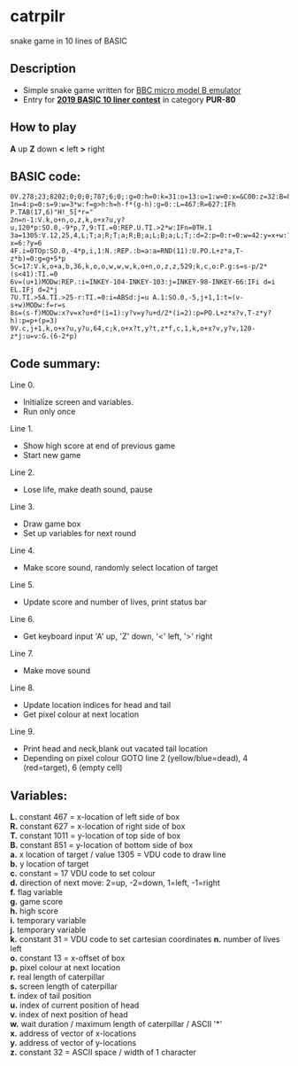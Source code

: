 # catrpilr
snake game in 10 lines of BASIC

## Description

* Simple snake game written for [BBC micro model B emulator](https://bbc.godbolt.org)
* Entry for [**2019 BASIC 10 liner contest**](http://gkanold.wixsite.com/homeputerium/kopie-von-basic-10liners-2018) in category **PUR-80**

## How to play

**A** up
**Z** down
**<** left
**>** right

## BASIC code:

```
0V.278;23;8202;0;0;0;787;6;0;:g=0:h=0:k=31:o=13:u=1:w=0:x=&C00:z=32:B=851:T=1011
1n=4:p=0:s=9:w=3*w:f=g>h:h=h-f*(g-h):g=0::L=467:R=627:IFh P.TAB(17,6)"H!_5[*r="
2n=n-1:V.k,o+n,o,z,k,o+x?u,y?u,120*p:SO.0,-9*p,7,9:TI.=0:REP.U.TI.>2*w:IFn=0TH.1
3a=1305:V.12,25,4,L;T;a;R;T;a;R;B;a;L;B;a;L;T;:d=2:p=0:r=0:w=42:y=x+w:?x=6:?y=6
4F.i=0TOp:SO.0,-4*p,i,1:N.:REP.:b=a:a=RND(11):U.PO.L+z*a,T-z*b)=0:g=g+5*p
5c=17:V.k,o+a,b,36,k,o,o,w,w,w,k,o+n,o,z,z,529;k,c,o:P.g:s=s-p/2*(s<41):TI.=0
6v=(u+1)MODw:REP.:i=INKEY-104-INKEY-103:j=INKEY-98-INKEY-66:IFi d=i EL.IFj d=2*j
7U.TI.>5A.TI.>25-r:TI.=0:i=ABSd:j=u A.1:SO.0,-5,j+1,1:t=(v-s+w)MODw:f=r=s
8s=(s-f)MODw:x?v=x?u+d*(i=1):y?v=y?u+d/2*(i=2):p=PO.L+z*x?v,T-z*y?h):p=p+(p=3)
9V.c,j+1,k,o+x?u,y?u,64,c;k,o+x?t,y?t,z*f,c,1,k,o+x?v,y?v,120-z*j:u=v:G.(6-2*p)
```

## Code summary:

Line 0.
*	Initialize screen and variables.
*	Run only once

Line 1.
*	Show high score at end of previous game
*	Start new game

Line 2.
*	Lose life, make death sound, pause

Line 3.
*	Draw game box
*	Set up variables for next round

Line 4.
*	Make score sound, randomly select location of target

Line 5.
*	Update score and number of lives, print status bar

Line 6.
*	Get keyboard input 'A' up, 'Z' down, '<' left, '>' right

Line 7.
*	Make move sound

Line 8.
*	Update location indices for head and tail
*	Get pixel colour at next location 

Line 9. 
*	Print head and neck,blank out vacated tail location
*	Depending on pixel colour GOTO line 2 (yellow/blue=dead), 4 (red=target), 6 (empty cell)

## Variables:

**L.** constant 467 = x-location of left side of box  
**R.** constant 627 = x-location of right side of box  
**T.** constant 1011 = y-location of top side of box  
**B.** constant 851 = y-location of bottom side of box  
**a.** x location of target / value 1305 = VDU code to draw line  
**b.** y location of target  
**c.** constant = 17 VDU code to set colour  
**d.** direction of next move: 2=up, -2=down, 1=left, -1=right  
**f.** flag variable  
**g.** game score  
**h.** high score  
**i.** temporary variable  
**j.** temporary variable  
**k.** constant 31 = VDU code to set cartesian coordinates
**n.** number of lives left  
**o.** constant 13 = x-offset of box  
**p.** pixel colour at next location  
**r.** real length of caterpillar  
**s.** screen length of caterpillar  
**t.** index of tail position  
**u.** index of current position of head  
**v.** index of next position of head  
**w.** wait duration / maximum length of caterpillar / ASCII '*'  
**x.** address of vector of x-locations  
**y.** address of vector of y-locations  
**z.** constant 32 = ASCII space / width of 1 character  
